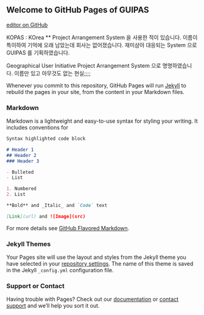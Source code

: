 ## Welcome to GitHub Pages of GUIPAS

[editor on GitHub](https://github.com/raymondlore/guipas/edit/master/index.md)

KOPAS : KOrea ** Project Arrangement System 을 사용한 적이 있습니다.
이름이 특이하여 기억에 오래 남았는데 회사는 없어졌습니다.
재미삼아 대응되는 System 으로 GUIPAS 를 기획하였습니다.

Geographical User Initiative Project Arrangement System 으로 명명하였습니다.
이름만 있고 아무것도 없는 현실;;;;



Whenever you commit to this repository, GitHub Pages will run [Jekyll](https://jekyllrb.com/) to rebuild the pages in your site, from the content in your Markdown files.

### Markdown

Markdown is a lightweight and easy-to-use syntax for styling your writing. It includes conventions for

```markdown
Syntax highlighted code block

# Header 1
## Header 2
### Header 3

- Bulleted
- List

1. Numbered
2. List

**Bold** and _Italic_ and `Code` text

[Link](url) and ![Image](src)
```

For more details see [GitHub Flavored Markdown](https://guides.github.com/features/mastering-markdown/).

### Jekyll Themes

Your Pages site will use the layout and styles from the Jekyll theme you have selected in your [repository settings](https://github.com/raymondlore/guipas/settings). The name of this theme is saved in the Jekyll `_config.yml` configuration file.

### Support or Contact

Having trouble with Pages? Check out our [documentation](https://help.github.com/categories/github-pages-basics/) or [contact support](https://github.com/contact) and we’ll help you sort it out.
